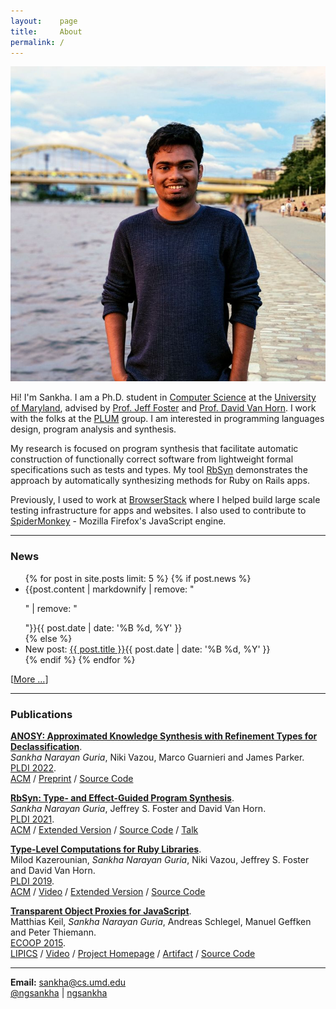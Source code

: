 ```yaml
---
layout:    page
title:     About
permalink: /
---
```


<img src="images/pp.jpeg" class="pp">

Hi! I'm Sankha. I am a Ph.D. student in [Computer Science](https://cs.umd.edu) at the [University of Maryland](https://umd.edu), advised by [Prof. Jeff Foster](http://www.cs.tufts.edu/~jfoster/) and [Prof. David Van Horn](http://www.cs.umd.edu/~dvanhorn/). I work with the folks at the [PLUM](https://plum-umd.github.io/) group. I am interested in programming languages design, program analysis and synthesis.

My research is focused on program synthesis that facilitate automatic construction of functionally correct software from lightweight formal specifications such as tests and types. My tool [RbSyn](https://github.com/ngsankha/rbsyn) demonstrates the approach by automatically synthesizing methods for Ruby on Rails apps.

Previously, I used to work at [BrowserStack](https://www.browserstack.com) where I helped build large scale testing infrastructure for apps and websites. I also used to contribute to [SpiderMonkey](https://spidermonkey.dev/) - Mozilla Firefox's JavaScript engine.

---
### News

<ul class="posts">
{% for post in site.posts limit: 5 %}
{% if post.news %}
<li>{{post.content | markdownify | remove: "<p>" | remove: "</p>"}}<span>{{ post.date | date: '%B %d, %Y' }}</span></li>
{% else %}
<li>New post: <a href="{{ post.url | prepend: site.baseurl }}">{{ post.title }}</a><span>{{ post.date | date: '%B %d, %Y' }}</span></li>
{% endif %}
{% endfor %}
</ul>

[[More ...](/news/)]

---
### Publications

[**ANOSY: Approximated Knowledge Synthesis with Refinement Types for Declassification**](/static/anosy-pldi22.pdf).<br>
_Sankha Narayan Guria_, Niki Vazou, Marco Guarnieri and James Parker.<br>
[PLDI 2022](https://pldi22.sigplan.org/).<br>
<span class="pubs-subtext">
[ACM](https://dl.acm.org/doi/abs/10.1145/3519939.3523725) /
[Preprint](https://arxiv.org/abs/2203.12069) /
[Source Code](https://github.com/ngsankha/anosy)
</span>

[**RbSyn: Type- and Effect-Guided Program Synthesis**](/static/rbsyn-pldi21.pdf).<br>
_Sankha Narayan Guria_, Jeffrey S. Foster and David Van Horn.<br>
[PLDI 2021](https://pldi21.sigplan.org/).<br>
<span class="pubs-subtext">
[ACM](https://dl.acm.org/doi/abs/10.1145/3453483.3454048) /
[Extended Version](https://arxiv.org/abs/2102.13183) /
[Source Code](https://github.com/ngsankha/rbsyn) /
[Talk](https://www.pldi21.org/poster_pldi.124.html)
</span>

[**Type-Level Computations for Ruby Libraries**](/static/comptypes-pldi19.pdf).<br>
Milod Kazerounian, _Sankha Narayan Guria_, Niki Vazou, Jeffrey S. Foster and David Van Horn.<br>
[PLDI 2019](https://pldi19.sigplan.org/).<br>
<span class="pubs-subtext">
[ACM](https://dl.acm.org/doi/10.1145/3314221.3314630) /
[Video](https://www.youtube.com/watch?v=cmK7TzvhEds) /
[Extended Version](https://arxiv.org/abs/1904.03521) /
[Source Code](https://github.com/tupl-tufts/rdl)
</span>

[**Transparent Object Proxies for JavaScript**](/static/tproxy-ecoop15.pdf).<br>
Matthias Keil, _Sankha Narayan Guria_, Andreas Schlegel, Manuel Geffken and Peter Thiemann.<br>
[ECOOP 2015](https://2015.ecoop.org/).<br>
<span class="pubs-subtext">
[LIPICS](http://dx.doi.org/10.4230/LIPIcs.ECOOP.2015.149) /
[Video](https://www.youtube.com/watch?v=TOjKhi_VZBQ) /
[Project Homepage](http://proglang.informatik.uni-freiburg.de/proxy/) /
[Artifact](http://dx.doi.org/10.4230/DARTS.1.1.2) /
[Source Code](https://github.com/ngsankha/js-tproxy)
</span>

---

<i class="about-icon fa fa-envelope"></i> **Email:** [sankha@cs.umd.edu](mailto:sankha@cs.umd.edu)<br>
<i class="about-icon fa fa-twitter"></i> [@ngsankha](https://twitter.com/ngsankha) | <i class="about-icon fa fa-github"></i> [ngsankha](https://github.com/ngsankha)<br>
